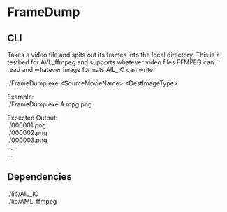 # FrameDump

## CLI

Takes a video file and spits out its frames into the local directory.  This is a testbed for AVL_ffmpeg and supports whatever video files FFMPEG can read and whatever image formats AIL_IO can write.

./FrameDump.exe \<SourceMovieName\> \<DestImageType\>

Example:  
./FrameDump.exe A.mpg png  

Expected Output:  
./000001.png  
./000002.png  
./000003.png  
...  
...  


## Dependencies

./lib/AIL_IO  
./lib/AML_ffmpeg
